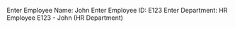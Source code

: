 Enter Employee Name: John
Enter Employee ID: E123
Enter Department: HR
Employee E123 - John (HR Department)
